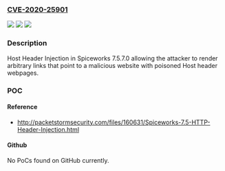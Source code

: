 ### [CVE-2020-25901](https://cve.mitre.org/cgi-bin/cvename.cgi?name=CVE-2020-25901)
![](https://img.shields.io/static/v1?label=Product&message=n%2Fa&color=blue)
![](https://img.shields.io/static/v1?label=Version&message=n%2Fa&color=blue)
![](https://img.shields.io/static/v1?label=Vulnerability&message=n%2Fa&color=brighgreen)

### Description

Host Header Injection in Spiceworks 7.5.7.0 allowing the attacker to render arbitrary links that point to a malicious website with poisoned Host header webpages.

### POC

#### Reference
- http://packetstormsecurity.com/files/160631/Spiceworks-7.5-HTTP-Header-Injection.html

#### Github
No PoCs found on GitHub currently.

